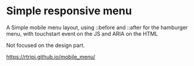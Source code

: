 # Simple responsive menu

A Simple mobile menu layout, using ::before and ::after for the hamburger menu, with touchstart event on the JS and ARIA on the HTML

Not focused on the design part.

https://rtripi.github.io/mobile_menu/
